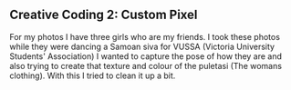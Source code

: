 ## Creative Coding 2: Custom Pixel

For my photos I have three girls who are my friends. I took these photos while they were dancing a Samoan siva for VUSSA (Victoria University Students' Association) I wanted to capture the pose of how they are and also trying to create that texture and colour of the puletasi (The womans clothing). With this I tried to clean it up a bit. 